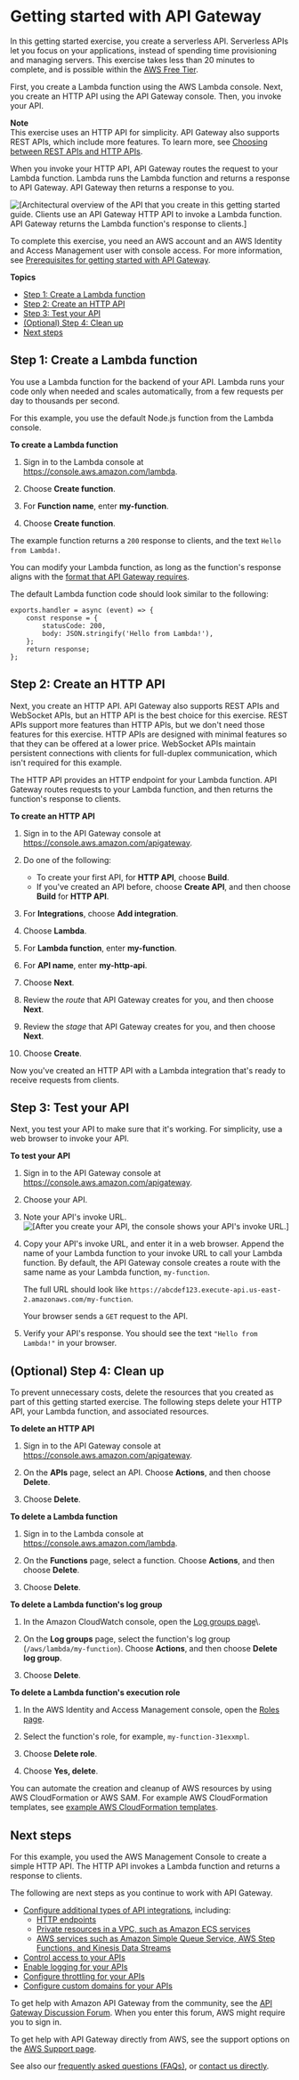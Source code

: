 # Getting started with API Gateway<a name="getting-started"></a>

In this getting started exercise, you create a serverless API\. Serverless APIs let you focus on your applications, instead of spending time provisioning and managing servers\. This exercise takes less than 20 minutes to complete, and is possible within the [AWS Free Tier](http://aws.amazon.com/free)\.

First, you create a Lambda function using the AWS Lambda console\. Next, you create an HTTP API using the API Gateway console\. Then, you invoke your API\.

**Note**  
This exercise uses an HTTP API for simplicity\. API Gateway also supports REST APIs, which include more features\. To learn more, see [Choosing between REST APIs and HTTP APIs](http-api-vs-rest.md)\.

When you invoke your HTTP API, API Gateway routes the request to your Lambda function\. Lambda runs the Lambda function and returns a response to API Gateway\. API Gateway then returns a response to you\.

![\[Architectural overview of the API that you create in this getting started guide. Clients use an API Gateway HTTP API to invoke a Lambda function. API Gateway returns the Lambda function's response to clients.\]](http://docs.aws.amazon.com/apigateway/latest/developerguide/images/getting-started-overview.png)

To complete this exercise, you need an AWS account and an AWS Identity and Access Management user with console access\. For more information, see [Prerequisites for getting started with API Gateway](setting-up.md)\.

**Topics**
+ [Step 1: Create a Lambda function](#getting-started-create-function)
+ [Step 2: Create an HTTP API](#getting-started-create-api)
+ [Step 3: Test your API](#getting-started-invoke-api)
+ [\(Optional\) Step 4: Clean up](#getting-started-cleanup)
+ [Next steps](#getting-started-next-steps)

## Step 1: Create a Lambda function<a name="getting-started-create-function"></a>

You use a Lambda function for the backend of your API\. Lambda runs your code only when needed and scales automatically, from a few requests per day to thousands per second\.

For this example, you use the default Node\.js function from the Lambda console\.

**To create a Lambda function**

1. Sign in to the Lambda console at [https://console\.aws\.amazon\.com/lambda](https://console.aws.amazon.com/lambda)\.

1. Choose **Create function**\.

1. For **Function name**, enter **my\-function**\.

1. Choose **Create function**\.

The example function returns a `200` response to clients, and the text `Hello from Lambda!`\.

You can modify your Lambda function, as long as the function's response aligns with the [format that API Gateway requires](http-api-develop-integrations-lambda.md#http-api-develop-integrations-lambda.response)\.

The default Lambda function code should look similar to the following:

```
exports.handler = async (event) => {
    const response = {
        statusCode: 200,
        body: JSON.stringify('Hello from Lambda!'),
    };
    return response;
};
```

## Step 2: Create an HTTP API<a name="getting-started-create-api"></a>

Next, you create an HTTP API\. API Gateway also supports REST APIs and WebSocket APIs, but an HTTP API is the best choice for this exercise\. REST APIs support more features than HTTP APIs, but we don't need those features for this exercise\. HTTP APIs are designed with minimal features so that they can be offered at a lower price\. WebSocket APIs maintain persistent connections with clients for full\-duplex communication, which isn't required for this example\.

The HTTP API provides an HTTP endpoint for your Lambda function\. API Gateway routes requests to your Lambda function, and then returns the function's response to clients\.



**To create an HTTP API**

1. Sign in to the API Gateway console at [https://console\.aws\.amazon\.com/apigateway](https://console.aws.amazon.com/apigateway)\.

1. Do one of the following:
   + To create your first API, for **HTTP API**, choose **Build**\.
   + If you've created an API before, choose **Create API**, and then choose **Build** for **HTTP API**\.

1. For **Integrations**, choose **Add integration**\.

1. Choose **Lambda**\.

1. For **Lambda function**, enter **my\-function**\.

1. For **API name**, enter **my\-http\-api**\.

1. Choose **Next**\.

1. Review the *route* that API Gateway creates for you, and then choose **Next**\.

1. Review the *stage* that API Gateway creates for you, and then choose **Next**\.

1. Choose **Create**\.

Now you've created an HTTP API with a Lambda integration that's ready to receive requests from clients\.

## Step 3: Test your API<a name="getting-started-invoke-api"></a>

Next, you test your API to make sure that it's working\. For simplicity, use a web browser to invoke your API\.

**To test your API**

1. Sign in to the API Gateway console at [https://console\.aws\.amazon\.com/apigateway](https://console.aws.amazon.com/apigateway)\.

1. Choose your API\.

1. Note your API's invoke URL\.  
![\[After you create your API, the console shows your API's invoke URL.\]](http://docs.aws.amazon.com/apigateway/latest/developerguide/images/getting-started-invoke-url.png)

1. Copy your API's invoke URL, and enter it in a web browser\. Append the name of your Lambda function to your invoke URL to call your Lambda function\. By default, the API Gateway console creates a route with the same name as your Lambda function, `my-function`\. 

   The full URL should look like `https://abcdef123.execute-api.us-east-2.amazonaws.com/my-function`\. 

   Your browser sends a `GET` request to the API\.

1. Verify your API's response\. You should see the text `"Hello from Lambda!"` in your browser\.

## \(Optional\) Step 4: Clean up<a name="getting-started-cleanup"></a>

To prevent unnecessary costs, delete the resources that you created as part of this getting started exercise\. The following steps delete your HTTP API, your Lambda function, and associated resources\.

**To delete an HTTP API**

1. Sign in to the API Gateway console at [https://console\.aws\.amazon\.com/apigateway](https://console.aws.amazon.com/apigateway)\.

1. On the **APIs** page, select an API\. Choose **Actions**, and then choose **Delete**\.

1. Choose **Delete**\.

**To delete a Lambda function**

1. Sign in to the Lambda console at [https://console\.aws\.amazon\.com/lambda](https://console.aws.amazon.com/lambda)\.

1. On the **Functions** page, select a function\. Choose **Actions**, and then choose **Delete**\.

1. Choose **Delete**\.

**To delete a Lambda function's log group**

1. In the Amazon CloudWatch console, open the [Log groups page](https://console.aws.amazon.com/cloudwatch/home#logs:)\.

1. On the **Log groups** page, select the function's log group \(`/aws/lambda/my-function`\)\. Choose **Actions**, and then choose **Delete log group**\.

1. Choose **Delete**\.

**To delete a Lambda function's execution role**

1. In the AWS Identity and Access Management console, open the [Roles page](https://console.aws.amazon.com/iam/home?#/roles)\.

1. Select the function's role, for example, `my-function-31exxmpl`\.

1. Choose **Delete role**\.

1. Choose **Yes, delete**\.

You can automate the creation and cleanup of AWS resources by using AWS CloudFormation or AWS SAM\. For example AWS CloudFormation templates, see [example AWS CloudFormation templates](https://github.com/awsdocs/amazon-api-gateway-developer-guide/tree/main/cloudformation-templates)\.

## Next steps<a name="getting-started-next-steps"></a>

For this example, you used the AWS Management Console to create a simple HTTP API\. The HTTP API invokes a Lambda function and returns a response to clients\.

The following are next steps as you continue to work with API Gateway\.
+ [Configure additional types of API integrations,](http-api-develop-integrations.md) including:
  + [HTTP endpoints](http-api-develop-integrations-http.md)
  + [Private resources in a VPC, such as Amazon ECS services](http-api-develop-integrations-private.md)
  + [AWS services such as Amazon Simple Queue Service, AWS Step Functions, and Kinesis Data Streams](http-api-develop-integrations-aws-services.md)
+ [Control access to your APIs](http-api-access-control.md)
+ [Enable logging for your APIs](http-api-logging.md)
+ [Configure throttling for your APIs](http-api-throttling.md)
+ [Configure custom domains for your APIs](http-api-custom-domain-names.md)

To get help with Amazon API Gateway from the community, see the [API Gateway Discussion Forum](http://forums.aws.amazon.com/forum.jspa?forumID=199)\. When you enter this forum, AWS might require you to sign in\.

To get help with API Gateway directly from AWS, see the support options on the [AWS Support page](http://aws.amazon.com/premiumsupport/)\.

See also our [frequently asked questions \(FAQs\)](http://aws.amazon.com/api-gateway/faqs/), or [contact us directly](http://aws.amazon.com/contact-us/)\.